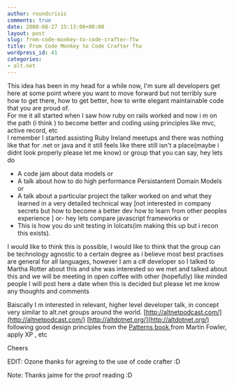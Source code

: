 ```yaml
---
author: roundcrisis
comments: true
date: 2008-08-27 15:13:00+00:00
layout: post
slug: from-code-monkey-to-code-crafter-ftw
title: From Code Monkey to Code Crafter ftw
wordpress_id: 41
categories:
- alt.net
---
```


This idea has been in my head for a while now, I'm sure all developers get here at some point where you want to move forward but not terribly sure how to get there, how to get better, how to write elegant maintainable code that you are proud of.  
For me it all started when I saw how ruby on rails worked and now i m on the path (i think ) to become better and coding using principles like mvc, active record, etc  
I remember I started assisting Ruby Ireland meetups and there was nothing like that for .net or java and it still feels like there still isn't a place(maybe i didnt look properly please let me know) or group that you can say, hey lets do  


  * A code jam about data models or 
  * A talk about how to do high performance Persistantent Domain Models or 
  * A talk about a particular project the talker worked on and what they learned in a very detailed technical way [not interested in company secrets but how to become a better dev how to learn from other peoples experience ] or- hey lets compare javascript frameworks or 
  * This is how you do unit testing in lolcats(im making this up but i recon this exists).  


I would like to think this is possible, I would like to think that the group can be technology agnostic to a certain degree as i believe most best practises are general for all languages, however I am a c# developer so I talked to Martha Rotter about this and she was interested so we met and talked about this and we will be meeting in open coffee with other (hopefully) like minded people I will post here a date when this is decided but please let me know any thoughts and comments 

Baiscally I m interested in relevant, higher level developer talk, in concept very similar to alt.net groups around the world. [http://altnetpodcast.com/](http://altnetpodcast.com/) [http://altdotnet.org/](http://altdotnet.org/) following good design principles from the [Patterns book ](http://martinfowler.com/books.html)from Martin Fowler, apply XP , etc 

Cheers  


EDIT: Ozone thanks for agreing to the use of code crafter :D

Note: Thanks jaime for the proof reading :D
